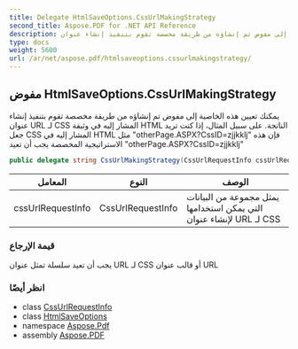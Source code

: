 ```yaml
---
title: Delegate HtmlSaveOptions.CssUrlMakingStrategy
second_title: Aspose.PDF for .NET API Reference
description: يمكنك تعيين هذه الخاصية إلى مفوض تم إنشاؤه من طريقة مخصصة تقوم بتنفيذ إنشاء عنوان URL لـ CSS المشار إليه في وثيقة HTML الناتجة. على سبيل المثال، إذا كنت تريد جعل CSS المشار إليه في HTML مثل "otherPage.ASPXCssIDzjjkklj" فإن هذه الاستراتيجية المخصصة يجب أن تعيد "otherPage.ASPXCssIDzjjkklj"
type: docs
weight: 5600
url: /ar/net/aspose.pdf/htmlsaveoptions.cssurlmakingstrategy/
---
```

## مفوض HtmlSaveOptions.CssUrlMakingStrategy

يمكنك تعيين هذه الخاصية إلى مفوض تم إنشاؤه من طريقة مخصصة تقوم بتنفيذ إنشاء عنوان URL لـ CSS المشار إليه في وثيقة HTML الناتجة. على سبيل المثال، إذا كنت تريد جعل CSS المشار إليه في HTML مثل "otherPage.ASPX?CssID=zjjkklj" فإن هذه الاستراتيجية المخصصة يجب أن تعيد "otherPage.ASPX?CssID=zjjkklj"

```csharp
public delegate string CssUrlMakingStrategy(CssUrlRequestInfo cssUrlRequestInfo);
```

| المعامل | النوع | الوصف |
| --- | --- | --- |
| cssUrlRequestInfo | CssUrlRequestInfo | يمثل مجموعة من البيانات التي يمكن استخدامها لإنشاء عنوان URL لـ CSS |

### قيمة الإرجاع

يجب أن تعيد سلسلة تمثل عنوان URL لـ CSS أو قالب عنوان URL

### انظر أيضًا

* class [CssUrlRequestInfo](../htmlsaveoptions.cssurlrequestinfo/)
* class [HtmlSaveOptions](../htmlsaveoptions/)
* namespace [Aspose.Pdf](../../aspose.pdf/)
* assembly [Aspose.PDF](../../)